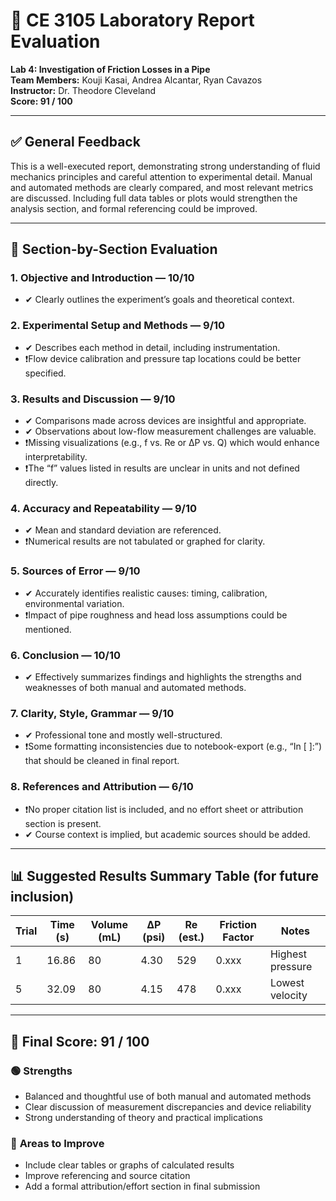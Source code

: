 
# 🧪 CE 3105 Laboratory Report Evaluation  
**Lab 4: Investigation of Friction Losses in a Pipe**  
**Team Members:** Kouji Kasai, Andrea Alcantar, Ryan Cavazos  
**Instructor:** Dr. Theodore Cleveland  
**Score: 91 / 100**

---

## ✅ General Feedback

This is a well-executed report, demonstrating strong understanding of fluid mechanics principles and careful attention to experimental detail. Manual and automated methods are clearly compared, and most relevant metrics are discussed. Including full data tables or plots would strengthen the analysis section, and formal referencing could be improved.

---

## 🧾 Section-by-Section Evaluation

### 1. **Objective and Introduction** — **10/10**
- ✔ Clearly outlines the experiment’s goals and theoretical context.

### 2. **Experimental Setup and Methods** — **9/10**
- ✔ Describes each method in detail, including instrumentation.
- ❗Flow device calibration and pressure tap locations could be better specified.

### 3. **Results and Discussion** — **9/10**
- ✔ Comparisons made across devices are insightful and appropriate.
- ✔ Observations about low-flow measurement challenges are valuable.
- ❗Missing visualizations (e.g., f vs. Re or ΔP vs. Q) which would enhance interpretability.
- ❗The “f” values listed in results are unclear in units and not defined directly.

### 4. **Accuracy and Repeatability** — **9/10**
- ✔ Mean and standard deviation are referenced.
- ❗Numerical results are not tabulated or graphed for clarity.

### 5. **Sources of Error** — **9/10**
- ✔ Accurately identifies realistic causes: timing, calibration, environmental variation.
- ❗Impact of pipe roughness and head loss assumptions could be mentioned.

### 6. **Conclusion** — **10/10**
- ✔ Effectively summarizes findings and highlights the strengths and weaknesses of both manual and automated methods.

### 7. **Clarity, Style, Grammar** — **9/10**
- ✔ Professional tone and mostly well-structured.
- ❗Some formatting inconsistencies due to notebook-export (e.g., “In [ ]:”) that should be cleaned in final report.

### 8. **References and Attribution** — **6/10**
- ❗No proper citation list is included, and no effort sheet or attribution section is present.
- ✔ Course context is implied, but academic sources should be added.

---

## 📊 Suggested Results Summary Table (for future inclusion)

| Trial | Time (s) | Volume (mL) | ΔP (psi) | Re (est.) | Friction Factor | Notes                |
|-------|----------|-------------|----------|-----------|------------------|----------------------|
| 1     | 16.86    | 80          | 4.30     | 529       | 0.xxx            | Highest pressure     |
| 5     | 32.09    | 80          | 4.15     | 478       | 0.xxx            | Lowest velocity      |

---

## 🧮 Final Score: **91 / 100**

### 🟢 **Strengths**
- Balanced and thoughtful use of both manual and automated methods
- Clear discussion of measurement discrepancies and device reliability
- Strong understanding of theory and practical implications

### 🔴 **Areas to Improve**
- Include clear tables or graphs of calculated results
- Improve referencing and source citation
- Add a formal attribution/effort section in final submission
